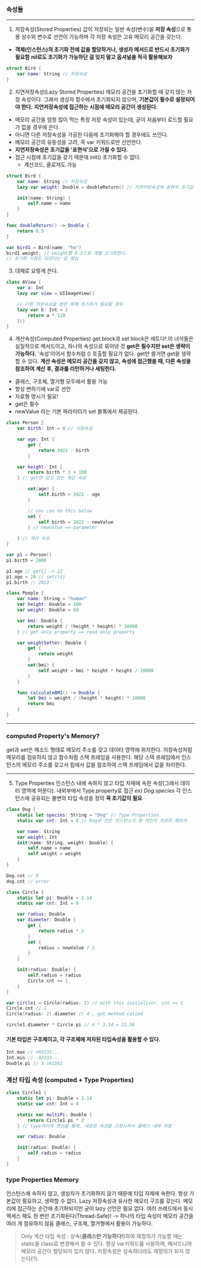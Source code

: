 ### 속성들
---

1. 저장속성(Stored Properties)
값이 저장되는 일반 속성(변수)을 **저장 속성**으로 통용
상수와 변수로 선언이 가능하며 각 저장 속성은 고유 메모리 공간을 갖는다.
- **객체(인스턴스)의 초기화 전에 값을 할당하거나, 생성자 메서드로 반드시 초기화가 필요함**
**nil로도 초기화가 가능하단 걸 잊지 말고 옵셔널을 적극 활용해보자**
```swift
struct Bird {
    var name: String // 저장속성
}
```

2. 지연저장속성(Lazy Stored Properties)
메모리 공간을 초기화할 때 갖지 않는 저장 속성이다.
그래서 생성자 함수에서 초기화되지 않으며, **기본값이 필수로 설정되어야 한다.**
**지연저장속성에 접근하는 시점에 메모리 공간이 생성된다.**

- 메모리 공간을 엄청 많이 먹는 특정 저장 속성이 있는데, 굳이 처음부터 로드할 필요가 없을 경우에 쓴다.
- 아니면 다른 저장속성을 가공한 다음에 초기화해야 할 경우에도 쓰인다.
- 메모리 공간의 유동성을 고려, 꼭 var 키워드로만 선언한다.
- **지연저장속성은 초기값을 '표현식'으로 가질 수 있다.**
- 접근 시점에 초기값을 갖기 때문에 init() 초기화할 수 없다.
    + 계산코드, 클로져도 가능

```swift
struct Bird {
    var name: String // 저장속성
    lazy var weight: Double = doubleReturn() // 지연저장속성에 표현식 초기값 할당

    init(name: String) {
        self.name = name
    }
}

func doubleReturn() -> Double {
    return 0.5
}

var bird1 = Bird(name: "ho")
bird1.weight; // weight를 0.3으로 개별 초기화한다.
// 초기화 시점도 다르다는 걸 명심

```

3. 대체로 요렇게 쓴다.
```swift
class AView {
    var a: Int
    lazy var view = UIImageView()

    // 다른 저장속성을 받은 후에 초기화가 필요할 경우
    lazy var b: Int = {
        return a * 120
    }()
}
```

4. 계산속성(Computed Properties)
get block과 set block은 세트다! 이 녀석들은 실질적으로 메서드이고, 하나의 속성으로 묶어낸 것
**get은 필수지만 set은 생략이 가능하다.** '속성'이어서 함수처럼 () 호출할 필요가 없다.
get만 쓸거면 get을 생략할 수 있다.
**계산 속성은 메모리 공간을 갖지 않고, 속성에 접근했을 때, 다른 속성을 참조하여 계산 후, 결과를 리턴하거나 세팅한다.**

- 클래스, 구조체, 열거형 모두에서 활용 가능
- 항상 변하기에 var로 선언
- 자료형 명시가 필요!
- get은 필수
- newValue 라는 기본 파라미터가 set 블록에서 제공된다.
```swift
class Person {
    var birth: Int = 0 // 저장속성

    var age: Int {
        get {
            return 2022 - birth
        }

    var height: Int {
        return birth * 3 + 100
    } // get만 갖고 있는 계산 속성

        set(age) {
            self.birth = 2022 - age
        }

        // you can do this below
        set {
            self.birth = 2022 - newValue
        } // newValue == parameter

    } // 계산 속성
}

var p1 = Person()
p1.birth = 2000

p1.age // get{} -> 22
p1.age = 20 // set(){}
p1.birth // 2022

```

```swift
class People {
    var name: String = "human"
    var height: Double = 160
    var weight: Double = 60

    var bmi: Double {
        return weight / (height * height) * 10000
    } // get only property == read only property

    var weightSetter: Double {
        get {
            return weight
        }
        set(bmi) {
            self.weight = bmi * height * height / 10000
        }
    }

    func calculateBMI() -> Double {
        let bmi = weight / (height * height) * 10000
        return bmi
    }
}
```
---
### computed Property's Memory?
get과 set은 메소드 형태로 메모리 주소를 갖고 데이터 영역에 위치한다.
저장속성처럼 메모리를 점유하지 않고 함수처럼 스택 프레임을 사용한다.
해당 스택 프레임에서 인스턴스의 메모리 주소를 갖고서 힙에서 값을 참조하여
스택 프레임에서 값을 처리한다.

---

5. Type Properties
인스턴스 내에 속하지 않고 타입 자체에 속한 속성(그래서 데이터 영역에 머문다).
내외부에서 Type.property로 접근 _ex) Dog.species_
각 인스턴스에 공유되는 불변의 타입 속성을 정의
**꼭 초기값이 필요**

```swift
class Dog {
    static let species: String = "Dog" // Type Properties
    static var cnt: Int = 0 // Dog로 만든 인스턴스가 몇 개인지 카운트 해보자

    var name: String
    var weight: Int
    init(name: String, weight: Double) {
        self.name = name
        self.weight = weight
    }
}

Dog.cnt // 0
dog.cnt // error

class Circle {
    static let pi: Double = 3.14
    static var cnt: Int = 0

    var radius: Double
    var diameter: Double {
        get {
            return radius * 2
        }
        set {
            radius = newValue / 2
        }
    }

    init(radius: Double) {
        self.radius = radius
        Circle.cnt += 1
    }
}

var circle1 = Circle(radius: 2) // with this initializer, cnt += 1
Circle.cnt // 1
Circle(radius: 2).diameter // 4 , get method called

circle1.diameter * Circle.pi // 4 * 3.14 = 12.56

```
#### 기본 타입은 구조체이고, 각 구조체에 저자된 타입속성을 활용할 수 있다.
```swift
Int.max // +92233...
Int.min // -92233....
Double.pi // 3.141592
```

### 계산 타입 속성 (computed + Type Properties)
```swift
class Circle1 {
    static let pi: Double = 3.14
    static var cnt: Int = 0

    static var multiPi: Double {
        return Circle1.pi * 2
    } // type끼리의 연산을 통해, 새로운 속성을 고정시켜서 클래스 내에 저장

    var radius: Double

    init(radius: Double) {
        self.radius = radius
    }
}
```
### type Properties Memory
인스턴스에 속하지 않고, 생성자가 초기화하지 않기 때문에 타입 자체에 속한다.
항상 기본값이 필요하고, 생략할 수 없다. Lazy 저장속성과 유사한 메모리 구조를 갖는다.
메모리에 접근하는 순간에 초기화되지만 굳이 lazy 선언은 필요 없다.
여러 쓰레드에서 동시 엑세스 해도 한 번만 초기화된다(Thread-Safe)!
-> 하나의 타입 속성이 메모리 공간을 여러 개 점유하지 않음
클래스, 구조체, 열거형에서 활용이 가능하다.
> Only 계산 타입 속성 : 상속(**클래스만 가능하다!**)하여 재정의가 가능할 때는 static을 class로 변경해서 쓸 수 있다.
> 항상 var키워드를 사용하며, 메서드니까 메모리 공간이 할당되어 있지 않다.
> 저장속성은 상속하더라도 재정의가 되지 않는다(?).
